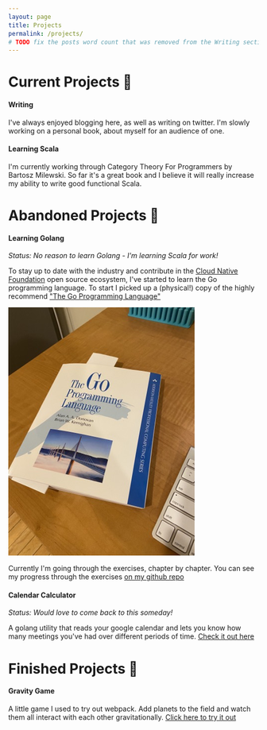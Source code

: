 ```yaml
---
layout: page
title: Projects
permalink: /projects/
# TODO fix the posts word count that was removed from the Writing section
---
```


# Current Projects 🌱
#### Writing
I've always enjoyed blogging here, as well as writing on twitter.  I'm slowly working on a personal book, about myself for an audience of one.

#### Learning Scala
I'm currently working through Category Theory For Programmers by Bartosz Milewski.  So far it's a great book and I believe it will really increase my ability to write good functional Scala.

# Abandoned Projects 🧟
#### Learning Golang
*Status: No reason to learn Golang - I'm learning Scala for work!*

To stay up to date with the industry and contribute in the [Cloud Native Foundation](https://www.cncf.io/) open source ecosystem, I've started to learn the Go programming language.
To start I picked up a (physical!) copy of the highly recommend ["The Go Programming Language"](https://www.amazon.com/Programming-Language-Addison-Wesley-Professional-Computing/dp/0134190440)


![A picture of my copy of The Go Programming Language](/assets/projects/golang-book.jpg)

Currently I'm going through the exercises, chapter by chapter.  You can see my progress through the exercises [on my github repo](https://github.com/cpaika/the-go-programming-language)

#### Calendar Calculator
*Status: Would love to come back to this someday!*

A golang utility that reads your google calendar and lets you know how many meetings you've had over different periods of time.
[Check it out here](https://github.com/cpaika/calcalc)

# Finished Projects 🌳
#### Gravity Game
A little game I used to try out webpack. Add planets to the field and watch them all interact with each other gravitationally. [Click here to try it out](https://cpaika.github.io/gravity-game/)
